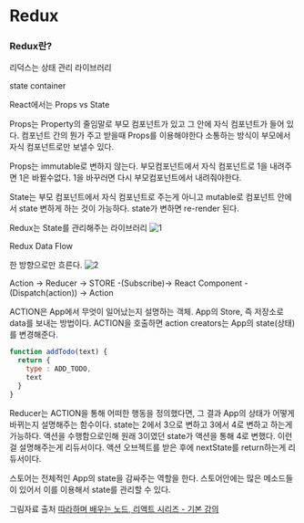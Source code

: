 # Redux

### Redux란?
리덕스는 상태  관리 라이브러리

state container

React에서는
Props vs State

Props는 Property의 줄임말로
부모 컴포넌트가 있고 그 안에 자식 컴포넌트가 들어 있다.
컴포넌트 간의 뭔가 주고 받을때 Props를 이용해야한다
소통하는 방식이 부모에서 자식 컴포넌트로만 보낼수 있다.

Props는 immutable로 변하지 않는다.
부모컴포넌트에서 자식 컴포넌트로 1을 내려주면 1은 바뀔수없다.
1을 바꾸러면 다시 부모컴포넌트에서 내려줘야한다.

State는 부모 컴포넌트에서 자식 컴포넌트로 주는게 아니고
mutable로 컴포넌트 안에서 state 변하게 하는 것이 가능하다.
state가 변하면 re-render 된다.

Redux는 State를 관리해주는 라이브러리
![1](https://user-images.githubusercontent.com/43642411/106621806-4752e400-65b6-11eb-952d-d48a9adae43d.PNG)

Redux Data Flow

한 방향으로만 흐른다.
![2](https://user-images.githubusercontent.com/43642411/106621888-5d60a480-65b6-11eb-9707-5d56d156967f.PNG)

Action -> Reducer -> STORE -(Subscribe)-> React Component -(Dispatch(action)) -> Action

ACTION은 App에서 무엇이 일어났는지 설명하는 객체.
App의 Store, 즉 저장소로 data를 보내는 방법이다. 
ACTION을 호출하면 action creators는 App의 state(상태)를 변경해준다.

```js
function addTodo(text) {
  return {
    type : ADD_TODO,
    text
  }
}
```

Reducer는 ACTION을 통해 어떠한 행동을 정의했다면, 그 결과 App의 상태가 어떻게 바뀌는지 설명해주는 함수이다.
state는 2에서 3으로 변하고 3에서 4로 변하고 하는게 가능하다.
액션을 수행함으로인해 원래 3이였던 state가 액션을 통해 4로 변했다. 이런걸 설명해주는게 리듀서이다.
액션 오브젝트를 받은 후에 nextState를 return하는게 리듀서이다.

스토어는 전체적인 App의 state을 감싸주는 역할을 한다.
스토어안에는 많은 메소드들이 있어서 이를 이용해서 state를 관리할 수 있다.




그림자료 출처 [따라하며 배우는 노드, 리액트 시리즈 - 기본 강의](https://www.inflearn.com/course/%EB%94%B0%EB%9D%BC%ED%95%98%EB%A9%B0-%EB%B0%B0%EC%9A%B0%EB%8A%94-%EB%85%B8%EB%93%9C-%EB%A6%AC%EC%95%A1%ED%8A%B8-%EA%B8%B0%EB%B3%B8/dashboard)
